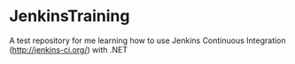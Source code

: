 JenkinsTraining
===============

A test repository for me learning how to use Jenkins Continuous Integration (http://jenkins-ci.org/) with .NET

